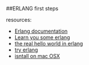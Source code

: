 ##ERLANG
first steps

resources:
  - [Erlang documentation](http://www.erlang.org/doc/)
  - [Learn you some erlang](http://learnyousomeerlang.com/content)
  - [the real hello world in erlang](http://egarson.blogspot.com.es/2008/03/real-erlang-hello-world.html)
  - [try erlang](http://www.tryerlang.org/)
  - [isntall on mac OSX](http://rudamoura.com/erlang-on-mac.html)
